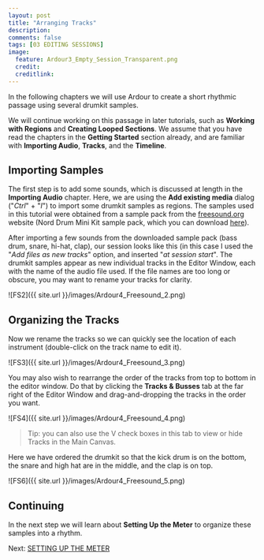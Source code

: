 ```yaml
---
layout: post
title: "Arranging Tracks"
description:
comments: false 
tags: [03 EDITING SESSIONS]
image:
  feature: Ardour3_Empty_Session_Transparent.png
  credit:  
  creditlink:  
---
```


In the following chapters we will use Ardour to create a short rhythmic
passage using several drumkit samples.

We will continue working on this
passage in later tutorials, such as **Working with Regions** and
**Creating Looped Sections**. We assume that you have read the chapters
in the **Getting Started** section already, and are familiar with
**Importing Audio**, **Tracks**, and the **Timeline**.

Importing Samples
-----------------

The first step is to add some sounds, which is discussed at length in
the **Importing Audio** chapter. Here, we are using the **Add existing
media** dialog ("*Ctrl*" + "*I*") to import some drumkit samples as
regions. The samples used in this tutorial were obtained from a sample
pack from the [freesound.org](http://www.freesound.org/) website (Nord Drum Mini Kit sample pack, which you can download [here](https://freesound.org/people/menegass/packs/10430/)).

After importing a few sounds from the downloaded sample pack (bass drum, snare, hi-hat, clap),
our session looks like this (in this case I used the "*Add files as new tracks*" option, and inserted "*at session
start*". The drumkit samples appear as new individual tracks in the Editor Window, each with the name of the
audio file used. If the file names are too long or obscure, you may want to rename your tracks for clarity.

![FS2]({{ site.url }}/images/Ardour4_Freesound_2.png) 

Organizing the Tracks
---------------------

Now we rename the tracks so we can quickly see the location of each
instrument (double-click on the track name to edit it).

![FS3]({{ site.url }}/images/Ardour4_Freesound_3.png) 

You may also wish to rearrange the order of the tracks from top to
bottom in the editor window. Do that by clicking the **Tracks &
Busses** tab at the far right of the Editor Window and drag-and-dropping
the tracks in the order you want.

![FS4]({{ site.url }}/images/Ardour4_Freesound_4.png) 

>Tip: you can also use the V check boxes in this tab to view or hide
Tracks in the Main Canvas.

Here we have ordered the drumkit so that the kick drum is on the bottom,
the snare and high hat are in the middle, and the clap is on top.  

![FS6]({{ site.url }}/images/Ardour4_Freesound_5.png) 

Continuing
----------

In the next step we will learn about **Setting Up the Meter** to
organize these samples into a rhythm.

Next: [SETTING UP THE METER](../setting-up-the-meter)
